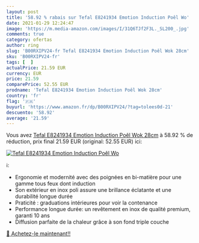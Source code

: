 ```yaml
---
layout: post
title: '58.92 % rabais sur Tefal E8241934 Emotion Induction Poêl Wo'
date: 2021-01-29 12:24:47
image: 'https://m.media-amazon.com/images/I/31Q6TJf2F3L._SL200_.jpg'
comments: true
category: ofertas
author: ring
slug: 'B00RXIPV24-fr Tefal E8241934 Emotion Induction Poêl Wok 28cm'
sku: 'B00RXIPV24-fr'
tags: [  ]
actualPrice: 21.59 EUR
currency: EUR
price: 21.59
comparePrice: 52.55 EUR
prodname: 'Tefal E8241934 Emotion Induction Poêl Wok 28cm'
country: 'fr'
flag: '🇫🇷'
buyurl: 'https://www.amazon.fr/dp/B00RXIPV24/?tag=tolees0d-21'
descuento: '58.92'
average: '21.59'
---
```


Vous avez [Tefal E8241934 Emotion Induction Poêl Wok 28cm](https://www.amazon.fr/dp/B00RXIPV24/?tag=tolees0d-21)  à  58.92 % de réduction, prix final  21.59 EUR (original: 52.55 EUR) ici:

[![Tefal E8241934 Emotion Induction Poêl Wo](https://m.media-amazon.com/images/I/31Q6TJf2F3L._SL200_.jpg)](https://www.amazon.fr/dp/B00RXIPV24/?tag=tolees0d-21)

ℹ️:

- Ergonomie et modernité avec des poignées en bi-matière pour une gamme tous feux dont induction
- Son extérieur en inox poli assure une brillance éclatante et une durabilité longue durée
- Praticité : graduations intérieures pour voir la contenance
- Performance longue durée: un revêtement en inox de qualité premium, garanti 10 ans
- Diffusion parfaite de la chaleur grâce à son fond triple couche

[🛒 Achetez-le maintenant!!](https://www.amazon.fr/dp/B00RXIPV24/?tag=tolees0d-21)
